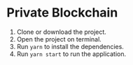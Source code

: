# Private Blockchain

1. Clone or download the project.
2. Open the project on terminal.
3. Run `yarn` to install the dependencies.
4. Run `yarn start` to run the application.

